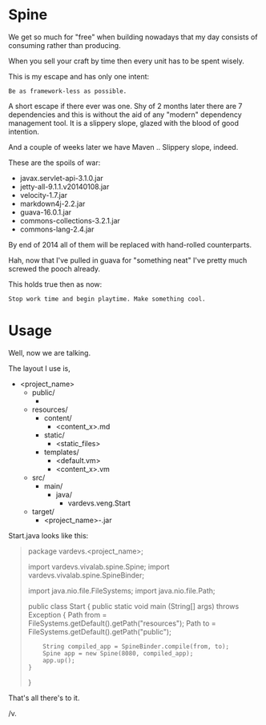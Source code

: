 Spine
=====

We get so much for "free" when building nowadays that my day consists of
consuming rather than producing.

When you sell your craft by time then every unit has to be spent wisely.

This is my escape and has only one intent:

    Be as framework-less as possible.

A short escape if there ever was one. Shy of 2 months later there are 7 dependencies
and this is without the aid of any "modern" dependency management tool. It is a
slippery slope, glazed with the blood of good intention.

And a couple of weeks later we have Maven .. Slippery slope, indeed.

These are the spoils of war:

* javax.servlet-api-3.1.0.jar
* jetty-all-9.1.1.v20140108.jar
* velocity-1.7.jar
* markdown4j-2.2.jar
* guava-16.0.1.jar
* commons-collections-3.2.1.jar
* commons-lang-2.4.jar

By end of 2014 all of them will be replaced with hand-rolled counterparts.

Hah, now that I've pulled in guava for "something neat" I've pretty much
screwed the pooch already.

This holds true then as now:

    Stop work time and begin playtime. Make something cool.

Usage
=====

Well, now we are talking.

The layout I use is,

- <project_name>
    - public/
        - <generated web root>
    - resources/
        - content/
            - <content_x>.md
        - static/
            - <static_files>
        - templates/
            - <default.vm>
            - <content_x>.vm
    - src/
        - main/
            - java/
                - vardevs.veng.Start
    - target/
        - <project_name>-<version>.jar


Start.java looks like this:

> package vardevs.<project_name>;
>
> import vardevs.vivalab.spine.Spine;
> import vardevs.vivalab.spine.SpineBinder;
>
> import java.nio.file.FileSystems;
> import java.nio.file.Path;
>
> public class Start {
>     public static void main
>         (String[] args)
>         throws Exception
>     {
>         Path from = FileSystems.getDefault().getPath("resources");
>         Path to = FileSystems.getDefault().getPath("public");
>
>         String compiled_app = SpineBinder.compile(from, to);
>         Spine app = new Spine(8080, compiled_app);
>         app.up();
>     }
> }

That's all there's to it.

/v.
